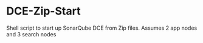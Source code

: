 # DCE-Zip-Start
Shell script to start up SonarQube DCE from Zip files.  Assumes 2 app nodes and 3 search nodes
